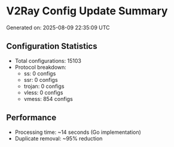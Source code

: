 # V2Ray Config Update Summary
Generated on: 2025-08-09 22:35:09 UTC

## Configuration Statistics
- Total configurations: 15103
- Protocol breakdown:
  - ss: 0 configs
  - ssr: 0 configs
  - trojan: 0 configs
  - vless: 0 configs
  - vmess: 854 configs

## Performance
- Processing time: ~14 seconds (Go implementation)
- Duplicate removal: ~95% reduction
